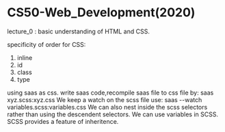 # CS50-Web_Development(2020)
lecture_0 : basic understanding of HTML and CSS.

specificity of order for CSS:
1) inline
2) id
3) class
4) type

using saas as css.
write saas code,recompile saas file to css file by: saas xyz.scss:xyz.css
We keep a watch on the scss file use: saas --watch variables.scss:variables.css
We can also nest inside the scss selectors rather than using the descendent selectors. 
We can use variables in SCSS.
SCSS provides a feature of inheritence. 